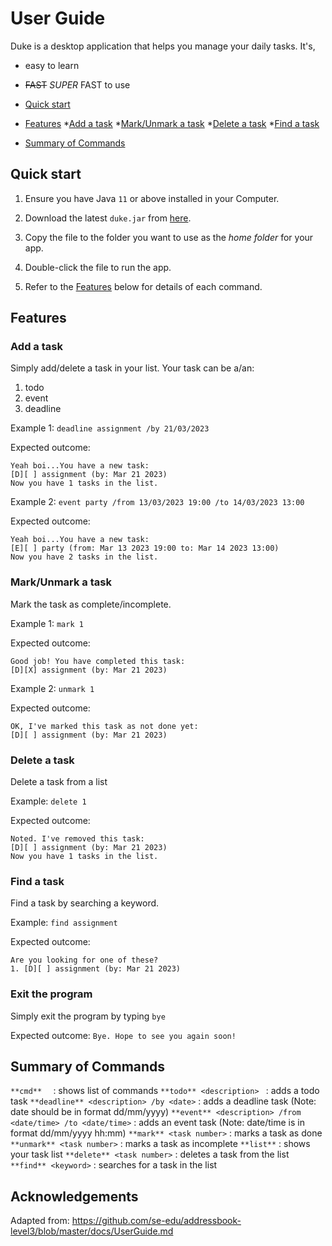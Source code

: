 # User Guide
Duke is a desktop application that helps you manage your daily tasks. It's,
- easy to learn
- ~~FAST~~ _SUPER_ FAST to use

- [Quick start](#quick-start)
- [Features](#features)
  *[Add a task](#add-a-task)
  *[Mark/Unmark a task](#markunmark-a-task)
  *[Delete a task](#delete-a-task)
  *[Find a task](#find-a-task)
- [Summary of Commands](#summary-of-commands)

## Quick start

1. Ensure you have Java `11` or above installed in your Computer.

2. Download the latest `duke.jar` from [here](https://github.com/se-edu/addressbook-level3/releases).

3. Copy the file to the folder you want to use as the _home folder_ for your app.

4. Double-click the file to run the app.

5. Refer to the [Features](#features) below for details of each command.

## Features 

### Add a task
Simply add/delete a task in your list.
Your task can be a/an:
1. todo
2. event
3. deadline

Example 1: `deadline assignment /by 21/03/2023`

Expected outcome:
```
Yeah boi...You have a new task:
[D][ ] assignment (by: Mar 21 2023)
Now you have 1 tasks in the list.
```

Example 2: `event party /from 13/03/2023 19:00 /to 14/03/2023 13:00`

Expected outcome:
```
Yeah boi...You have a new task:
[E][ ] party (from: Mar 13 2023 19:00 to: Mar 14 2023 13:00)
Now you have 2 tasks in the list.
```

### Mark/Unmark a task
Mark the task as complete/incomplete.

Example 1: `mark 1`

Expected outcome:
```
Good job! You have completed this task:
[D][X] assignment (by: Mar 21 2023)
```

Example 2: `unmark 1`

Expected outcome:
```
OK, I've marked this task as not done yet:
[D][ ] assignment (by: Mar 21 2023)
```
### Delete a task
Delete a task from a list

Example: `delete 1`

Expected outcome:
```
Noted. I've removed this task:
[D][ ] assignment (by: Mar 21 2023)
Now you have 1 tasks in the list.
```

### Find a task
Find a task by searching a keyword.

Example: `find assignment`

Expected outcome:
```
Are you looking for one of these?
1. [D][ ] assignment (by: Mar 21 2023)
```
### Exit the program
Simply exit the program by typing `bye`

Expected outcome:
`Bye. Hope to see you again soon!
`

## Summary of Commands
`**cmd**  `                               : shows list of commands
`**todo** <description> `                 : adds a todo task
`**deadline** <description> /by <date>`   : adds a deadline task (Note: date should be in format dd/mm/yyyy)
`**event** <description> /from <date/time>
 /to <date/time>`                         : adds an event task (Note: date/time is in format dd/mm/yyyy hh:mm)
`**mark** <task number>`                  : marks a task as done
`**unmark** <task number>`                : marks a task as incomplete
`**list**`                                : shows your task list
`**delete** <task number>`                : deletes a task from the list
`**find** <keyword>`                      : searches for a task in the list

## Acknowledgements
Adapted from: https://github.com/se-edu/addressbook-level3/blob/master/docs/UserGuide.md

